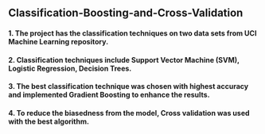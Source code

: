 ## Classification-Boosting-and-Cross-Validation

#### 1. The project has the classification techniques on two data sets from UCI Machine Learning repository.
#### 2. Classification techniques include Support Vector Machine (SVM), Logistic Regression, Decision Trees.
#### 3. The best classification technique was chosen with highest accuracy and implemented Gradient Boosting to enhance the results.
#### 4. To reduce the biasedness from the model, Cross validation was used with the best algorithm.
